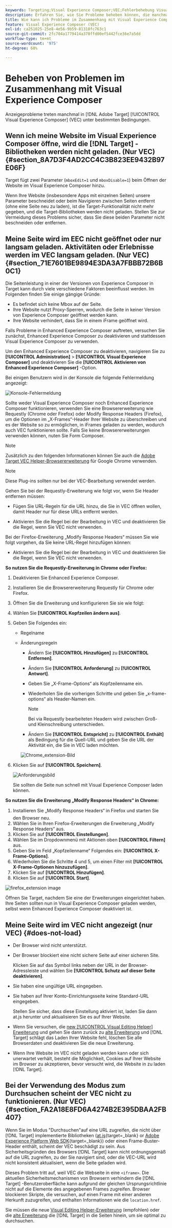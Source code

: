 ```yaml
---
keywords: Targeting;Visual Experience Composer;VEC;Fehlerbehebung Visual Experience Composer;Fehlerbehebung;TLS;TLS 1.2
description: Erfahren Sie, wie Sie Probleme beheben können, die manchmal in der Adobe auftreten [!DNL Target] Visual Experience Composer (VEC) unter bestimmten Bedingungen.
title: Wie kann ich Probleme im Zusammenhang mit Visual Experience Composer beheben?
feature: Visual Experience Composer (VEC)
exl-id: ca251025-25e8-4e56-9b59-81310fc763c1
source-git-commit: 2fc704a1779414a370ffd00ef5442fce36e7a5dd
workflow-type: tm+mt
source-wordcount: '975'
ht-degree: 68%

---
```


# Beheben von Problemen im Zusammenhang mit Visual Experience Composer

Anzeigeprobleme treten manchmal in [!DNL Adobe Target] [!UICONTROL Visual Experience Composer] (VEC) unter bestimmten Bedingungen.

## Wenn ich meine Website im Visual Experience Composer öffne, wird die [!DNL Target] -Bibliotheken werden nicht geladen. (Nur VEC)   {#section_8A7D3F4AD2CC4C3B823EE9432B97E06F}

Target fügt zwei Parameter (`mboxEdit=1` und `mboxDisable=1`) beim Öffnen der Website im Visual Experience Composer hinzu.

Wenn Ihre Website (insbesondere Apps mit einzelnen Seiten) unsere Parameter beschneidet oder beim Navigieren zwischen Seiten entfernt (ohne eine Seite neu zu laden), ist die Target-Funktionalität nicht mehr gegeben, und die Target-Bibliotheken werden nicht geladen. 
Stellen Sie zur Vermeidung dieses Problems sicher, dass Sie diese beiden Parameter nicht beschneiden oder entfernen.

## Meine Seite wird im EEC nicht geöffnet oder nur langsam geladen. Aktivitäten oder Erlebnisse werden im VEC langsam geladen. (Nur VEC)   {#section_71E7601BE9894E3DA3A7FBBB72B6B0C1}

Die Seitenleistung in einer der Versionen von Experience Composer in Target kann durch viele verschiedene Faktoren beeinflusst werden. Im Folgenden finden Sie einige gängige Gründe:

* Es befindet sich keine Mbox auf der Seite.
* Ihre Website nutzt Proxy-Sperren, wodurch die Seite in keiner Version von Experience Composer geöffnet werden kann.
* Ihre Website verhindert, dass Sie in einem iFrame geöffnet wird.

Falls Probleme in Enhanced Experience Composer auftreten, versuchen Sie zunächst, Enhanced Experience Composer zu deaktivieren und stattdessen Visual Experience Composer zu verwenden.

Um den Enhanced Experience Composer zu deaktivieren, navigieren Sie zu **[!UICONTROL Administration]** > **[!UICONTROL Visual Experience Composer]** und deaktivieren Sie die **[!UICONTROL Aktivieren von Enhanced Experience Composer]** -Option.

Bei einigen Benutzern wird in der Konsole die folgende Fehlermeldung angezeigt:

![Konsole-Fehlermeldung](/help/main/c-experiences/c-visual-experience-composer/r-troubleshoot-composer/assets/console_error_message.jpg)

Sollte weder Visual Experience Composer noch Enhanced Experience Composer funktionieren, verwenden Sie eine Browsererweiterung wie Requestly (Chrome oder Firefox) oder Modify Response Headers (Firefox), um die Optionen im „X-Frames“-Header Ihrer Website zu überschreiben und es der Website so zu ermöglichen, in iFrames geladen zu werden, wodurch auch VEC funktionieren sollte. Falls Sie keine Browsererweiterungen verwenden können, nuten Sie Form Composer.

>[!NOTE]
>
>Zusätzlich zu den folgenden Informationen können Sie auch die [Adobe Target VEC Helper-Browsererweiterung](/help/main/c-experiences/c-visual-experience-composer/r-troubleshoot-composer/vec-helper-browser-extension.md) für Google Chrome verwenden.


>[!NOTE]
>
>Diese Plug-ins sollten nur bei der VEC-Bearbeitung verwendet werden.
>
>Gehen Sie bei der Requestly-Erweiterung wie folgt vor, wenn Sie Header entfernen müssen:
>
>* Fügen Sie URL-Regeln für die URL hinzu, die Sie in VEC öffnen wollen, damit Header nur für diese URLs entfernt werden.
>
>* Aktivieren Sie die Regel bei der Bearbeitung in VEC und deaktivieren Sie die Regel, wenn Sie VEC nicht verwenden.
>
>Bei der Firefox-Erweiterung „Modify Response Headers“ müssen Sie wie folgt vorgehen, da Sie keine URL-Regel hinzufügen können:
>
>* Aktivieren Sie die Regel bei der Bearbeitung in VEC und deaktivieren Sie die Regel, wenn Sie VEC nicht verwenden.


**So nutzen Sie die Requestly-Erweiterung in Chrome oder Firefox:**

1. Deaktivieren Sie Enhanced Experience Composer.
1. Installieren Sie die Browsererweiterung Requestly für Chrome oder Firefox.
1. Öffnen Sie die Erweiterung und konfigurieren Sie sie wie folgt:
1. Wählen Sie **[!UICONTROL Kopfzeilen ändern aus]**.
1. Geben Sie Folgendes ein:

   * Regelname
   * Änderungsregeln

      * Ändern Sie **[!UICONTROL Hinzufügen]** zu **[!UICONTROL Entfernen]**.
      * Ändern Sie **[!UICONTROL Anforderung]** zu **[!UICONTROL Antwort]**.
      * Geben Sie „X-Frame-Options“ als Kopfzeilenname ein.
      * Wiederholen Sie die vorherigen Schritte und geben Sie „x-frame-options“ als Header-Namen ein.

         >[!NOTE]
         >
         >Bei via Requestly bearbeiteten Headern wird zwischen Groß- und Kleinschreibung unterschieden.

      * Ändern Sie **[!UICONTROL Entspricht]** zu **[!UICONTROL Enthält]** als Bedingung für die Quell-URL und geben Sie die URL der Aktivität ein, die Sie in VEC laden möchten.

      ![Chrome_extension-Bild](assets/chrome_extension.png)


1. Klicken Sie auf **[!UICONTROL Speichern]**.

   ![Anforderungsbild](assets/requestly.png)

   Sie sollten die Seite nun schnell mit Visual Experience Composer laden können.

**So nutzen Sie die Erweiterung „Modify Response Headers“ in Chrome:**

1. Installieren Sie „Modify Response Headers“ in Firefox und starten Sie den Browser neu.
1. Wählen Sie in Ihren Firefox-Erweiterungen die Erweiterung „Modify Response Headers“ aus.
1. Klicken Sie auf **[!UICONTROL Einstellungen]**.
1. Wählen Sie im Dropdownmenü mit Aktionen oben **[!UICONTROL Filtern]** aus.
1. Geben Sie im Feld „Kopfzeilenname“ Folgendes ein: **[!UICONTROL X-Frame-Options]**.
1. Wiederholen Sie die Schritte 4 und 5, um einen Filter mit **[!UICONTROL X-Frame-Optionen hinzuzufügen]**.
1. Klicken Sie auf **[!UICONTROL Hinzufügen]**.
1. Klicken Sie auf **[!UICONTROL Start]**.

![firefox_extension image](assets/firefox_extension.png)

Öffnen Sie Target, nachdem Sie eine der Erweiterungen eingerichtet haben. Ihre Seiten sollten nun in Visual Experience Composer geladen werden, selbst wenn Enhanced Experience Composer deaktiviert ist.

## Meine Seite wird im VEC nicht angezeigt (nur VEC)  {#does-not-load}

* Der Browser wird nicht unterstützt.
* Der Browser blockiert eine nicht sichere Seite auf einer sicheren Site.

   Klicken Sie auf das Symbol links neben der URL in der Browser-Adressleiste und wählen Sie **[!UICONTROL Schutz auf dieser Seite deaktivieren]**.
* Sie haben eine ungültige URL eingegeben.
* Sie haben auf Ihrer Konto-Einrichtungsseite keine Standard-URL eingegeben.

   Stellen Sie sicher, dass diese Einstellung aktiviert ist, laden Sie dann at.js herunter und aktualisieren Sie es auf Ihrer Website.

* Wenn Sie versuchen, die [new [!UICONTROL Visual Editing Helper] Erweiterung](/help/main/c-experiences/c-visual-experience-composer/r-troubleshoot-composer/visual-editing-helper-extension.md) und gehen Sie dann zurück zu [alte Erweiterung](/help/main/c-experiences/c-visual-experience-composer/r-troubleshoot-composer/vec-helper-browser-extension.md) und [!DNL Target] schlägt das Laden Ihrer Website fehl, löschen Sie alle Browserdaten und deaktivieren Sie die neue Erweiterung.

* Wenn Ihre Website im VEC nicht geladen werden kann oder sich unerwartet verhält, besteht die Möglichkeit, Cookies auf Ihrer Website im Browser zu akzeptieren, bevor versucht wird, die Website in zu laden [!DNL Target].

## Bei der Verwendung des Modus zum Durchsuchen scheint der VEC nicht zu funktionieren. (Nur VEC)   {#section_FA2A18E8FD6A4274B2E395DBAA2FB407}

Wenn Sie im Modus &quot;Durchsuchen&quot;auf eine URL zugreifen, die nicht über [!DNL Target] implementierte Bibliotheken ([at.js](https://experienceleague.adobe.com/docs/target-dev/developer/client-side/at-js-implementation/overview.html){target=_blank} or [Adobe Experience Platform Web SDK](https://experienceleague.adobe.com/docs/target-dev/developer/client-side/aep-web-sdk.html){target=_blank}) oder einen Frame-Buster-Header enthält, scheint der VEC beschädigt zu sein. Aus Sicherheitsgründen des Browsers [!DNL Target] kann nicht ordnungsgemäß auf die URL zugreifen, zu der Sie navigiert sind, oder die VEC-URL wird nicht konsistent aktualisiert, wenn die Seite geladen wird.

Dieses Problem tritt auf, weil VEC die Webseite in eine `<iframe>`. Die aktuellen Sicherheitsmechanismen von Browsern verhindern die [!DNL Target] -Benutzeroberfläche kann aufgrund der gleichen Ursprungsrichtlinie nicht auf die Elemente des angegebenen Frames zugreifen. Browser blockieren Skripte, die versuchen, auf einen Frame mit einer anderen Herkunft zuzugreifen, und enthalten Informationen wie die `location.href`.

Sie müssen die neue [Visual Editing Helper-Erweiterung](/help/main/c-experiences/c-visual-experience-composer/r-troubleshoot-composer/visual-editing-helper-extension.md) (empfohlen) oder die [alte Erweiterung](/help/main/c-experiences/c-visual-experience-composer/r-troubleshoot-composer/vec-helper-browser-extension.md) die [!DNL Target] in die Seiten hinein, um sie optimal zu durchsuchen.
